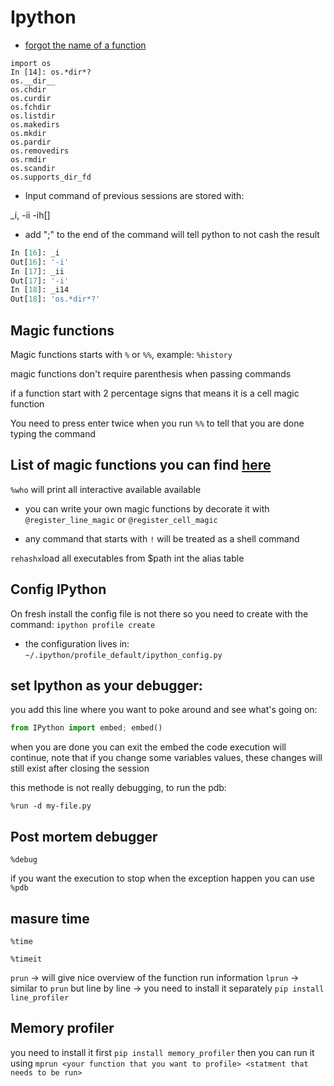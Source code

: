 # Ipython

- [forgot the name of a function](https://youtu.be/3i6db5zX3Rw?t=301)

```ipython
import os
In [14]: os.*dir*?
os.__dir__
os.chdir
os.curdir
os.fchdir
os.listdir
os.makedirs
os.mkdir
os.pardir
os.removedirs
os.rmdir
os.scandir
os.supports_dir_fd
```

- Input command of previous sessions are stored with:

_i, -ii
-ih[<cell number>]
- add ";" to the end of the command will tell python to not cash the result

```python
In [16]: _i
Out[16]: '-i'
In [17]: _ii
Out[17]: '-i'
In [18]: _i14
Out[18]: 'os.*dir*?'
```

## Magic functions
Magic functions starts with `%` or `%%`, example: `%history`

magic functions don't require parenthesis when passing commands

if a function start with 2 percentage signs that means it is a cell magic function

You need to press enter twice when you run `%%` to tell that you are done typing the command
## List of magic functions you can find [here](https://ipython.readthedocs.io/en/stable/interactive/magics.html)

`%who` will print all interactive available available


- you can write your own magic functions by decorate it with `@register_line_magic`
or `@register_cell_magic`

- any command that starts with `!` will be treated as a shell command

`rehashx`load all executables from $path int the alias table

## Config IPython
On fresh install the config file is not there so you need to create with the command: `ipython profile create`
- the configuration lives in: `~/.ipython/profile_default/ipython_config.py`

## set Ipython as your debugger:

you add this line where you want to poke around and see what's going on:
```python
from IPython import embed; embed()
```
when you are done you can exit the embed the code execution will continue, note that if you change some variables values, these changes will still exist after closing the session

this methode is not really debugging, to run the pdb:

```console
%run -d my-file.py
```

## Post mortem debugger
`%debug`

if you want the execution to stop when the exception happen you can use
`%pdb`

## masure time
`%time`

`%timeit`

`prun` -> will give nice overview of the function run information
`lprun` -> similar to `prun` but line by line -> you need to install it separately `pip install line_profiler`

## Memory profiler
you need to install it first `pip install memory_profiler`
then you can run it using `mprun <your function that you want to profile> <statment that needs to be run>`






